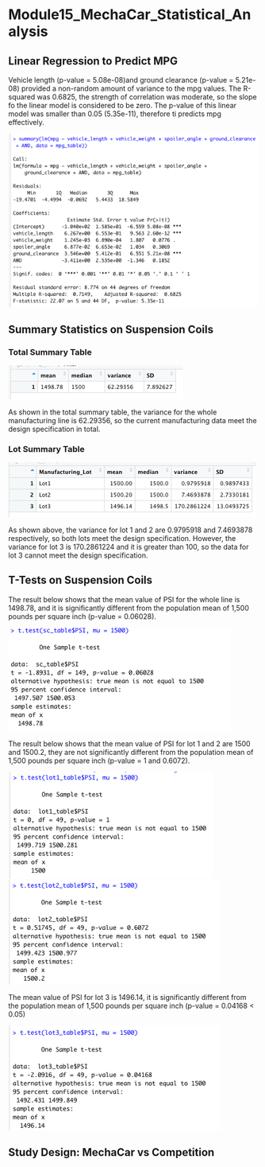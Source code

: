 # Module15_MechaCar_Statistical_Analysis

## Linear Regression to Predict MPG

Vehicle length (p-value = 5.08e-08)and ground clearance (p-value = 5.21e-08) provided a non-random amount of variance to the mpg values. 
The R-squared was 0.6825, the strength of correlation was moderate, so the slope fo the linear model is considered to be zero. 
 The p-value of this linear model was smaller than 0.05 (5.35e-11), therefore ti predicts mpg effectively.

![d1](/image/d1.png)

## Summary Statistics on Suspension Coils

### Total Summary Table
![total_summary](/image/total_summary.png)

As shown in the total summary table, the variance for the whole manufacturing line  is 62.29356, so the current manufacturing data meet the design specification in total.
 
 ### Lot Summary Table
 ![lot_summary](/image/lot_summary.png)

As shown above, the variance for lot 1 and 2 are 0.9795918 and 7.4693878 respectively, so both lots meet the design specification. However, the variance for lot 3 is 170.2861224 and it is greater than 100, so the data for lot 3 cannot meet the design specification.


## T-Tests on Suspension Coils

The result below shows that the mean value of PSI for the whole line is 1498.78, and it is significantly different from the population mean of 1,500 pounds per square inch (p-value = 0.06028).

 ![d3](/image/d3.png)
 
The result below shows that the mean value of PSI for lot 1 and 2 are 1500 and 1500.2, they are not significantly different from the population mean of 1,500 pounds per square inch (p-value = 1 and 0.6072). 

 ![d3_1](/image/d3_1.png)
 ![d3_2](/image/d3_2.png)
 
 The mean value of PSI for lot 3 is 1496.14, it is significantly different from the population mean of 1,500 pounds per square inch (p-value = 0.04168 < 0.05)
 
 ![d3_3](/image/d3_3.png)
 


## Study Design: MechaCar vs Competition


